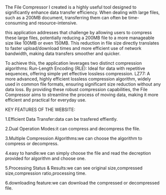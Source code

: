 The File Compressor I created is a highly useful tool designed to significantly enhance data transfer efficiency. 
When dealing with large files, such as a 200MB document, transferring them can often be time-consuming and resource-intensive.

this application addresses that challenge by allowing users to compress these large files, potentially reducing a 200MB file to a more manageable size like 100MB or even 150MB. This reduction in file size directly translates to faster upload/download times and more efficient use of network bandwidth, making data transfers smoother and quicker.

To achieve this, the application leverages two distinct compression algorithms:
Run-Length Encoding (RLE): Ideal for data with repetitive sequences, offering simple yet effective lossless compression.
LZ77: A more advanced, highly efficient lossless compression algorithm, widely used in common file formats, ensuring significant size reduction without any data loss.
By providing these robust compression capabilities, the File Compressor aims to streamline the process of moving data, making it more efficient and practical for everyday use.

KEY FEATURES OF THE WEBSITE:

1.Efficient Data Transfer:data can be trasfered effiently.

2.Dual Operation Modes:it can compress and decompress the file.

3.Multiple Compression Algorithms:we can choose the algorithm to compress or decompress.

4.easy to handle:we can simply choose the file and read the decreption provided for algorithm and choose one.

5.Processing Status & Results:we can see original size,compressed size,compression ratio,processing time.

6.downloading feature:we can download the compressed or decompressed file.


